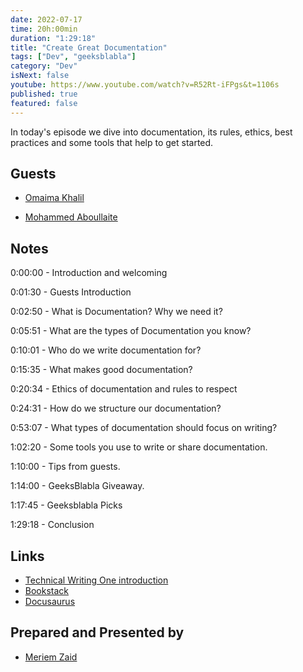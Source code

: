```yaml
---
date: 2022-07-17
time: 20h:00min
duration: "1:29:18"
title: "Create Great Documentation"
tags: ["Dev", "geeksblabla"]
category: "Dev"
isNext: false
youtube: https://www.youtube.com/watch?v=R52Rt-iFPgs&t=1106s
published: true
featured: false
---
```


In today's episode we dive into documentation, its rules, ethics, best practices and some tools that help to get started.
## Guests

- [Omaima Khalil](https://twitter.com/BadQuinn3)

- [Mohammed Aboullaite](https://twitter.com/laytoun)

## Notes

0:00:00 - Introduction and welcoming

0:01:30 - Guests Introduction

0:02:50 - What is Documentation? Why we need it?

0:05:51 - What are the types of Documentation you know?

0:10:01 - Who do we write documentation for?

0:15:35 - What makes good documentation?

0:20:34 - Ethics of documentation and rules to respect

0:24:31 - How do we structure our documentation?

0:53:07 - What types of documentation should focus on writing?

1:02:20 - Some tools you use to write or share documentation.

1:10:00 - Tips from guests.

1:14:00 - GeeksBlabla Giveaway.

1:17:45 - Geeksblabla Picks

1:29:18 - Conclusion

## Links

- [Technical Writing One introduction](https://developers.google.com/tech-writing/one)
- [Bookstack](https://www.bookstackapp.com/)
- [Docusaurus](https://docusaurus.io/)


## Prepared and Presented by

- [Meriem Zaid](https://twitter.com/_iMeriem)
